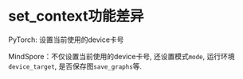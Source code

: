 ﻿# set_context功能差异

PyTorch: 设置当前使用的device卡号

MindSpore：不仅设置当前使用的device卡号, 还设置模式`mode`, 运行环境`device_target`, 是否保存图`save_graphs`等.
